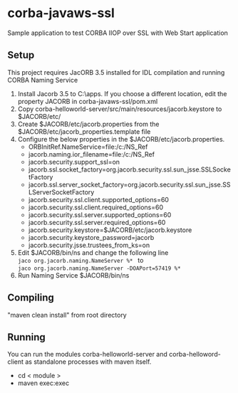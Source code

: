 corba-javaws-ssl
================

Sample application to test CORBA IIOP over SSL with Web Start application

Setup
-----
This project requires JacORB 3.5 installed for IDL compilation and running CORBA Naming Service

1. Install Jacorb 3.5 to C:\apps. If you choose a different location, edit the property JACORB in corba-javaws-ssl/pom.xml
2. Copy corba-helloworld-server/src/main/resources/jacorb.keystore to $JACORB/etc/
2. Create $JACORB/etc/jacorb.properties from the $JACORB/etc/jacorb_properties.template file
3. Configure the below properties in the $JACORB/etc/jacorb.properties.
   * ORBInitRef.NameService=file:/c:/NS_Ref
   * jacorb.naming.ior_filename=file:/c:/NS_Ref
   * jacorb.security.support_ssl=on
   * jacorb.ssl.socket_factory=org.jacorb.security.ssl.sun_jsse.SSLSocketFactory
   * jacorb.ssl.server_socket_factory=org.jacorb.security.ssl.sun_jsse.SSLServerSocketFactory
   * jacorb.security.ssl.client.supported_options=60
   * jacorb.security.ssl.client.required_options=60
   * jacorb.security.ssl.server.supported_options=60
   * jacorb.security.ssl.server.required_options=60
   * jacorb.security.keystore=$JACORB/etc/jacorb.keystore
   * jacorb.security.keystore_password=jacorb
   * jacorb.security.jsse.trustees_from_ks=on
4. Edit $JACORB/bin/ns and change the following line  
	`jaco org.jacorb.naming.NameServer %* ` 
	to  
	`jaco org.jacorb.naming.NameServer -DOAPort=57419 %*`
5. Run Naming Service $JACORB/bin/ns


Compiling
---------
"maven clean install" from root directory

Running
-------
You can run the modules corba-helloworld-server and corba-helloword-client as standalone processes with maven itself.
* cd < module >
* maven exec:exec


